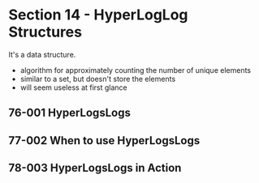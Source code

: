 # Section 14 - HyperLogLog Structures
It's a data structure.

- algorithm for approximately counting the number of unique elements
- similar to a set, but doesn't store the elements
- will seem useless at first glance

## 76-001 HyperLogsLogs

## 77-002 When to use HyperLogsLogs

## 78-003 HyperLogsLogs in Action